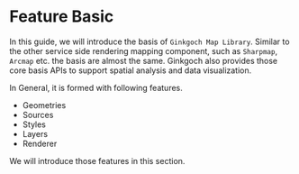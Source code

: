 # Feature Basic
In this guide, we will introduce the basis of `Ginkgoch Map Library`. Similar to the other service side rendering mapping component, such as `Sharpmap`, `Arcmap` etc. the basis are almost the same. Ginkgoch also provides those core basis APIs to support spatial analysis and data visualization. 

In General, it is formed with following features.

* Geometries
* Sources
* Styles
* Layers
* Renderer

We will introduce those features in this section.